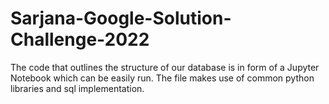 # Sarjana-Google-Solution-Challenge-2022

The code that outlines the structure of our database is in form of a Jupyter Notebook which can be easily run. 
The file makes use of common python libraries and sql implementation. 
